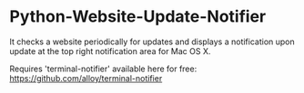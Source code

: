 Python-Website-Update-Notifier
==============================

It checks a website periodically for updates and displays a notification upon update at the top right notification area for Mac OS X. 

Requires 'terminal-notifier' available here for free: https://github.com/alloy/terminal-notifier

